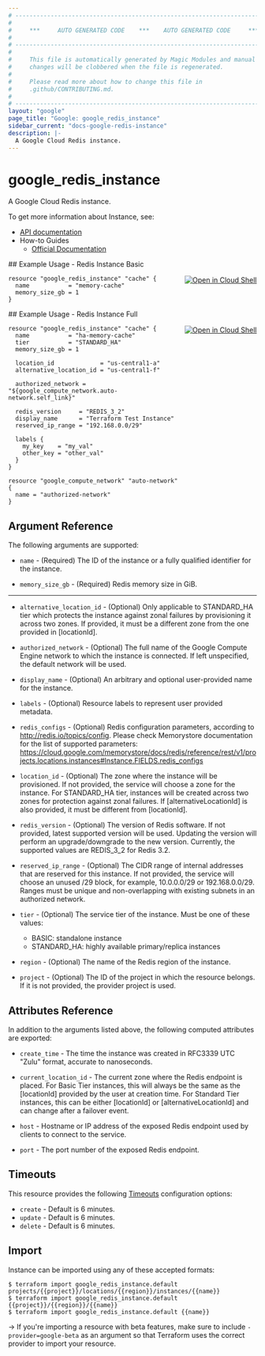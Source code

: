 ```yaml
---
# ----------------------------------------------------------------------------
#
#     ***     AUTO GENERATED CODE    ***    AUTO GENERATED CODE     ***
#
# ----------------------------------------------------------------------------
#
#     This file is automatically generated by Magic Modules and manual
#     changes will be clobbered when the file is regenerated.
#
#     Please read more about how to change this file in
#     .github/CONTRIBUTING.md.
#
# ----------------------------------------------------------------------------
layout: "google"
page_title: "Google: google_redis_instance"
sidebar_current: "docs-google-redis-instance"
description: |-
  A Google Cloud Redis instance.
---
```


# google\_redis\_instance

A Google Cloud Redis instance.


To get more information about Instance, see:

* [API documentation](https://cloud.google.com/memorystore/docs/redis/reference/rest/)
* How-to Guides
    * [Official Documentation](https://cloud.google.com/memorystore/docs/redis/)

<div class = "oics-button" style="float: right; margin: 0 0 -15px">
  <a href="https://console.cloud.google.com/cloudshell/open?cloudshell_git_repo=https%3A%2F%2Fgithub.com%2Fterraform-google-modules%2Fdocs-examples.git&cloudshell_working_dir=redis_instance_basic&cloudshell_image=gcr.io%2Fgraphite-cloud-shell-images%2Fterraform%3Alatest&open_in_editor=main.tf&cloudshell_print=.%2Fmotd&cloudshell_tutorial=.%2Ftutorial.md" target="_blank">
    <img alt="Open in Cloud Shell" src="//gstatic.com/cloudssh/images/open-btn.svg" style="max-height: 44px; margin: 32px auto; max-width: 100%;">
  </a>
</div>
## Example Usage - Redis Instance Basic


```hcl
resource "google_redis_instance" "cache" {
  name           = "memory-cache"
  memory_size_gb = 1
}
```
<div class = "oics-button" style="float: right; margin: 0 0 -15px">
  <a href="https://console.cloud.google.com/cloudshell/open?cloudshell_git_repo=https%3A%2F%2Fgithub.com%2Fterraform-google-modules%2Fdocs-examples.git&cloudshell_working_dir=redis_instance_full&cloudshell_image=gcr.io%2Fgraphite-cloud-shell-images%2Fterraform%3Alatest&open_in_editor=main.tf&cloudshell_print=.%2Fmotd&cloudshell_tutorial=.%2Ftutorial.md" target="_blank">
    <img alt="Open in Cloud Shell" src="//gstatic.com/cloudssh/images/open-btn.svg" style="max-height: 44px; margin: 32px auto; max-width: 100%;">
  </a>
</div>
## Example Usage - Redis Instance Full


```hcl
resource "google_redis_instance" "cache" {
  name           = "ha-memory-cache"
  tier           = "STANDARD_HA"
  memory_size_gb = 1

  location_id             = "us-central1-a"
  alternative_location_id = "us-central1-f"

  authorized_network = "${google_compute_network.auto-network.self_link}"

  redis_version     = "REDIS_3_2"
  display_name      = "Terraform Test Instance"
  reserved_ip_range = "192.168.0.0/29"

  labels {
    my_key    = "my_val"
    other_key = "other_val"
  }
}

resource "google_compute_network" "auto-network" {
  name = "authorized-network"
}
```

## Argument Reference

The following arguments are supported:


* `name` -
  (Required)
  The ID of the instance or a fully qualified identifier for the instance.

* `memory_size_gb` -
  (Required)
  Redis memory size in GiB.


- - -


* `alternative_location_id` -
  (Optional)
  Only applicable to STANDARD_HA tier which protects the instance
  against zonal failures by provisioning it across two zones.
  If provided, it must be a different zone from the one provided in
  [locationId].

* `authorized_network` -
  (Optional)
  The full name of the Google Compute Engine network to which the
  instance is connected. If left unspecified, the default network
  will be used.

* `display_name` -
  (Optional)
  An arbitrary and optional user-provided name for the instance.

* `labels` -
  (Optional)
  Resource labels to represent user provided metadata.

* `redis_configs` -
  (Optional)
  Redis configuration parameters, according to http://redis.io/topics/config.
  Please check Memorystore documentation for the list of supported parameters:
  https://cloud.google.com/memorystore/docs/redis/reference/rest/v1/projects.locations.instances#Instance.FIELDS.redis_configs

* `location_id` -
  (Optional)
  The zone where the instance will be provisioned. If not provided,
  the service will choose a zone for the instance. For STANDARD_HA tier,
  instances will be created across two zones for protection against
  zonal failures. If [alternativeLocationId] is also provided, it must
  be different from [locationId].

* `redis_version` -
  (Optional)
  The version of Redis software. If not provided, latest supported
  version will be used. Updating the version will perform an
  upgrade/downgrade to the new version. Currently, the supported values
  are REDIS_3_2 for Redis 3.2.

* `reserved_ip_range` -
  (Optional)
  The CIDR range of internal addresses that are reserved for this
  instance. If not provided, the service will choose an unused /29
  block, for example, 10.0.0.0/29 or 192.168.0.0/29. Ranges must be
  unique and non-overlapping with existing subnets in an authorized
  network.

* `tier` -
  (Optional)
  The service tier of the instance. Must be one of these values:
  - BASIC: standalone instance
  - STANDARD_HA: highly available primary/replica instances

* `region` -
  (Optional)
  The name of the Redis region of the instance.
* `project` - (Optional) The ID of the project in which the resource belongs.
    If it is not provided, the provider project is used.


## Attributes Reference

In addition to the arguments listed above, the following computed attributes are exported:


* `create_time` -
  The time the instance was created in RFC3339 UTC "Zulu" format,
  accurate to nanoseconds.

* `current_location_id` -
  The current zone where the Redis endpoint is placed.
  For Basic Tier instances, this will always be the same as the
  [locationId] provided by the user at creation time. For Standard Tier
  instances, this can be either [locationId] or [alternativeLocationId]
  and can change after a failover event.

* `host` -
  Hostname or IP address of the exposed Redis endpoint used by clients
  to connect to the service.

* `port` -
  The port number of the exposed Redis endpoint.


## Timeouts

This resource provides the following
[Timeouts](/docs/configuration/resources.html#timeouts) configuration options:

- `create` - Default is 6 minutes.
- `update` - Default is 6 minutes.
- `delete` - Default is 6 minutes.

## Import

Instance can be imported using any of these accepted formats:

```
$ terraform import google_redis_instance.default projects/{{project}}/locations/{{region}}/instances/{{name}}
$ terraform import google_redis_instance.default {{project}}/{{region}}/{{name}}
$ terraform import google_redis_instance.default {{name}}
```

-> If you're importing a resource with beta features, make sure to include `-provider=google-beta`
as an argument so that Terraform uses the correct provider to import your resource.
